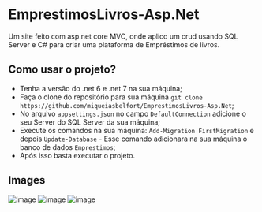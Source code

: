 # EmprestimosLivros-Asp.Net
Um site feito com asp.net core MVC, onde aplico um crud usando SQL Server e C# para criar uma plataforma de Empréstimos de livros.

## Como usar o projeto?
* Tenha a versão do .net 6 e .net 7 na sua máquina;
* Faça o clone do repositório para sua máquina `git clone https://github.com/miqueiasbelfort/EmprestimosLivros-Asp.Net`;
* No arquivo `appsettings.json` no campo `DefaultConnection` adicione o seu Server do SQL Server da sua máquina;
* Execute os comandos na sua máquina: `Add-Migration FirstMigration` e depois `Update-Database` - Esse comando adicionara na sua máquina o banco de dados `Emprestimos`;
* Após isso basta executar o projeto.

## Images
![image](https://github.com/miqueiasbelfort/EmprestimosLivros-Asp.Net/assets/79981066/91108166-9c69-452d-845e-88f5b7cceff9)
![image](https://github.com/miqueiasbelfort/EmprestimosLivros-Asp.Net/assets/79981066/a7810758-e89c-4d3e-b0f5-5c341ade310c)
![image](https://github.com/miqueiasbelfort/EmprestimosLivros-Asp.Net/assets/79981066/42346ec5-e14c-4d81-b142-b4e7b43b7d35)
